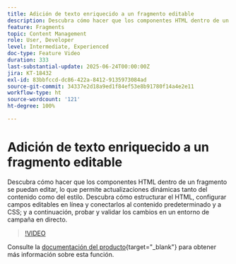 ```yaml
---
title: Adición de texto enriquecido a un fragmento editable
description: Descubra cómo hacer que los componentes HTML dentro de un fragmento se puedan editar, lo que permite actualizaciones dinámicas tanto del contenido como del estilo. Descubra cómo estructurar el HTML, configurar campos editables en línea y conectarlos al contenido predeterminado y a CSS; y a continuación, probar y validar los cambios en un entorno de campaña en directo.
feature: Fragments
topic: Content Management
role: User, Developer
level: Intermediate, Experienced
doc-type: Feature Video
duration: 333
last-substantial-update: 2025-06-24T00:00:00Z
jira: KT-18432
exl-id: 83bbfccd-dc86-422a-8412-9135973084ad
source-git-commit: 34337e2d18a9ed1f84ef53e8b91780f14a4e2e11
workflow-type: ht
source-wordcount: '121'
ht-degree: 100%

---
```



# Adición de texto enriquecido a un fragmento editable

Descubra cómo hacer que los componentes HTML dentro de un fragmento se puedan editar, lo que permite actualizaciones dinámicas tanto del contenido como del estilo. Descubra cómo estructurar el HTML, configurar campos editables en línea y conectarlos al contenido predeterminado y a CSS; y a continuación, probar y validar los cambios en un entorno de campaña en directo.

>[!VIDEO](https://video.tv.adobe.com/v/3464363/?learn=on&enablevpops)

Consulte la [documentación del producto](https://experienceleague.adobe.com/es/docs/journey-optimizer/using/content-management/fragments/customizable-fragments){target="_blank"} para obtener más información sobre esta función.
